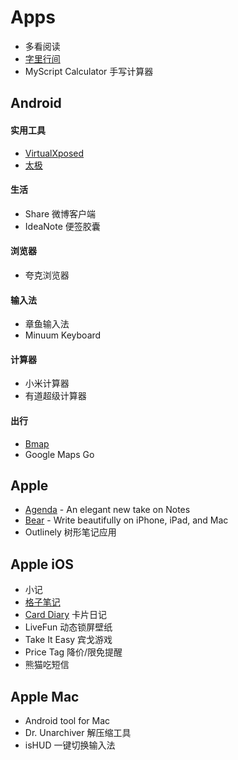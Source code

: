 # Apps

* 多看阅读
* [字里行间](https://zi.com/)
* MyScript Calculator 手写计算器

## Android

#### 实用工具

* [VirtualXposed](https://vxposed.com/)
* [太极](https://www.taichi-app.com/#/index)

#### 生活

* Share 微博客户端
* IdeaNote 便签胶囊

#### 浏览器

* 夸克浏览器

#### 输入法

* 章鱼输入法
* Minuum Keyboard

#### 计算器

* 小米计算器
* 有道超级计算器

#### 出行

* [Bmap](http://www.bmap.top/)
* Google Maps Go

## Apple

* [Agenda](https://agenda.com/) - An elegant new take on Notes
* [Bear](http://www.bear-writer.com/) - Write beautifully on iPhone, iPad, and Mac
* Outlinely 树形笔记应用

## Apple iOS

* 小记
* [格子笔记](https://note.sumi.io/)
* [Card Diary](https://carddiary.me) 卡片日记
* LiveFun 动态锁屏壁纸
* Take It Easy 宾戈游戏
* Price Tag 降价/限免提醒
* 熊猫吃短信

## Apple Mac

* Android tool for Mac
* Dr. Unarchiver 解压缩工具
* isHUD 一键切换输入法

